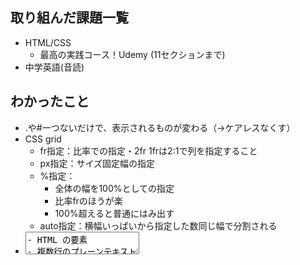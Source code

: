 ## 取り組んだ課題一覧
- HTML/CSS
  - 最高の実践コース！Udemy (11セクションまで)
- 中学英語(音読)
## わかったこと
- .や#一つないだけで、表示されるものが変わる（->ケアレスなくす）
- CSS grid
  - fr指定：比率での指定・2fr 1frは2:1で列を指定すること
  - px指定：サイズ固定幅の指定
  - %指定：
    - 全体の幅を100%としての指定
    - 比率frのほうが楽
    - 100%超えると普通にはみ出す
  - auto指定：横幅いっぱいから指定した数同じ幅で分割される
- <textarea>
  - HTML の要素
  - 複数行のプレーンテキスト編集コントロールを表し、レビューのコメントやお問い合わせフォーム等のように、ユーザーが大量の自由記述テキストを入力できるようにするときに便利
## 次やること
- HTML/CSS
  - 最高の実践コース！Udemy完了 (12~14セクション)
- 中学英語(音読)
## 感じたこと
- gitに続きどの程度まで理解してから次に進むか判断難しい。Udemyは全体の大まかな部分を理解すれば良いかと思うのでアウトプット課題などで自分の弱いところを潰していこうと思う。
- 強化合宿のおかげで294h -> 405hまで伸ばす事ができた
- 宣言して学習を進めることで、何としてでも達成するという強い意志が芽生えるので良い機会でした。感謝します。
- この合宿をはじまりと捉え、さらに精進します。
## 学習時間
- 13.5h
  - プログラミング：13h
  - 中学英語：0.5h

- Total：405h (学習Start → 2025/1/16)
  - 2025/1/16~2/15(31日)： 141.5h
  - 2025/2/16~3/15(28日)：105.0h
  - 2025/3/16~4/13(29日)：158.5h